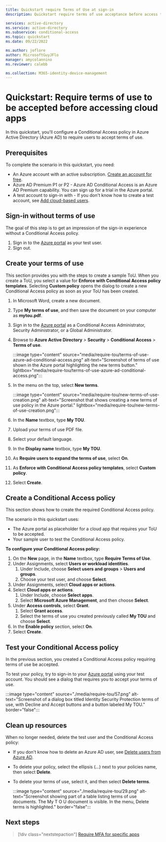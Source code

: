 ```yaml
---
title: Quickstart require Terms of Use at sign-in
description: Quickstart require terms of use acceptance before access to selected cloud apps is granted with Azure Active Directory Conditional Access.

services: active-directory
ms.service: active-directory
ms.subservice: conditional-access
ms.topic: quickstart
ms.date: 09/22/2022

ms.author: joflore
author: MicrosoftGuyJFlo
manager: amycolannino
ms.reviewer: calebb

ms.collection: M365-identity-device-management
---
```

# Quickstart: Require terms of use to be accepted before accessing cloud apps

In this quickstart, you'll configure a Conditional Access policy in Azure Active Directory (Azure AD) to require users to accept terms of use. 

## Prerequisites

To complete the scenario in this quickstart, you need:

- An Azure account with an active subscription. [Create an account for free](https://azure.microsoft.com/free/?WT.mc_id=A261C142F).
- Azure AD Premium P1 or P2 - Azure AD Conditional Access is an Azure AD Premium capability. You can sign up for a trial in the Azure portal.
- A test account to sign-in with - If you don't know how to create a test account, see [Add cloud-based users](../fundamentals/add-users-azure-active-directory.md#add-a-new-user).

## Sign-in without terms of use

The goal of this step is to get an impression of the sign-in experience without a Conditional Access policy.

1. Sign in to the [Azure portal](https://portal.azure.com/) as your test user.
1. Sign out.

## Create your terms of use

This section provides you with the steps to create a sample ToU. When you create a ToU, you select a value for **Enforce with Conditional Access policy templates**. Selecting **Custom policy** opens the dialog to create a new Conditional Access policy as soon as your ToU has been created.

1. In Microsoft Word, create a new document.
1. Type **My terms of use**, and then save the document on your computer as **mytou.pdf**.
1. Sign in to the [Azure portal](https://portal.azure.com) as a Conditional Access Administrator, Security Administrator, or a Global Administrator.
1. Browse to **Azure Active Directory** > **Security** > **Conditional Access** > **Terms of use**.


   :::image type="content" source="media/require-tou/terms-of-use-azure-ad-conditional-access.png" alt-text="Screenshot of terms of use shown in the Azure portal highlighting the new terms button." lightbox="media/require-tou/terms-of-use-azure-ad-conditional-access.png":::

1. In the menu on the top, select **New terms**.

   :::image type="content" source="media/require-tou/new-terms-of-use-creation.png" alt-text="Screenshot that shows creating a new terms of use policy in the Azure portal." lightbox="media/require-tou/new-terms-of-use-creation.png":::

1. In the **Name** textbox, type **My TOU**.
1. Upload your terms of use PDF file.
1. Select your default language.
1. In the **Display name** textbox, type **My TOU**.
1. As **Require users to expand the terms of use**, select **On**.
1. As **Enforce with Conditional Access policy templates**, select **Custom policy**.
1. Select **Create**.

## Create a Conditional Access policy

This section shows how to create the required Conditional Access policy. 

The scenario in this quickstart uses:

- The Azure portal as placeholder for a cloud app that requires your ToU to be accepted. 
- Your sample user to test the Conditional Access policy.  

**To configure your Conditional Access policy:**

1. On the **New** page, in the **Name** textbox, type **Require Terms of Use**.
1. Under Assignments, select **Users or workload identities**.
   1. Under Include, choose **Select users and groups** > **Users and groups**.
   1. Choose your test user, and choose **Select**.
1. Under Assignments, select **Cloud apps or actions**.
1. Select **Cloud apps or actions**.
   1. Under Include, choose **Select apps**.
   1. Select **Microsoft Azure Management**, and then choose **Select**.
1. Under **Access controls**, select **Grant**.
   1. Select **Grant access**.
   1. Select the terms of use you created previously called **My TOU** and choose **Select**.
1. In the **Enable policy** section, select **On**.
1. Select **Create**.

## Test your Conditional Access policy

In the previous section, you created a Conditional Access policy requiring terms of use be accepted. 

To test your policy, try to sign-in to your [Azure portal](https://portal.azure.com) using your test account. You should see a dialog that requires you to accept your terms of use.

:::image type="content" source="./media/require-tou/57.png" alt-text="Screenshot of a dialog box titled Identity Security Protection terms of use, with Decline and Accept buttons and a button labeled My TOU." border="false":::

## Clean up resources

When no longer needed, delete the test user and the Conditional Access policy:

- If you don't know how to delete an Azure AD user, see [Delete users from Azure AD](../fundamentals/add-users-azure-active-directory.md#delete-a-user).
- To delete your policy, select the ellipsis (...) next to your policies name, then select **Delete**.
- To delete your terms of use, select it, and then select **Delete terms**.

    :::image type="content" source="./media/require-tou/29.png" alt-text="Screenshot showing part of a table listing terms of use documents. The My T O U document is visible. In the menu, Delete terms is highlighted." border="false":::

## Next steps

> [!div class="nextstepaction"]
> [Require MFA for specific apps](../authentication/tutorial-enable-azure-mfa.md)
